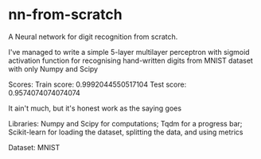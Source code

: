 # nn-from-scratch
A Neural network for digit recognition from scratch.

I've managed to write a simple 5-layer multilayer perceptron with sigmoid activation function for recognising hand-written digits from MNIST dataset with only Numpy and Scipy

Scores:
Train score: 0.9992044550517104 
Test score: 0.9574074074074074

It ain't much, but it's honest work as the saying goes

Libraries: Numpy and Scipy for computations; Tqdm for a progress bar; Scikit-learn for loading the dataset, splitting the data, and using metrics

Dataset: MNIST
